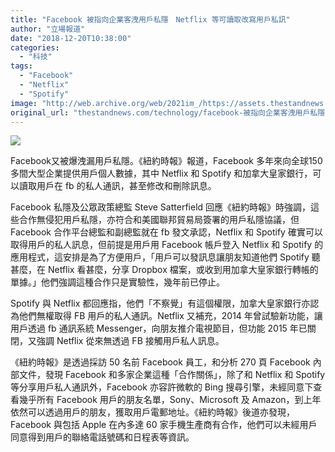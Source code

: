 ```yaml
---
title: "Facebook 被指向企業客洩用戶私隱　Netflix 等可讀取改寫用戶私訊"
author: "立場報道"
date: "2018-12-20T10:38:00"
categories:
  - "科技"
tags:
  - "Facebook"
  - "Netflix"
  - "Spotify"
image: "http://web.archive.org/web/2021im_/https://assets.thestandnews.com/media/photos/facebook-01_x7NIo.png"
original_url: "thestandnews.com/technology/facebook-被指向企業客洩用戶私隱-netflix-等可讀取改寫用戶私訊"
---
```

![](http://web.archive.org/web/2021im_/https://assets.thestandnews.com/media/photos/facebook-01_x7NIo.png)

Facebook又被爆洩漏用戶私隱。《紐約時報》報道，Facebook 多年來向全球150多間大型企業提供用戶個人數據，其中 Netflix 和 Spotify 和加拿大皇家銀行，可以讀取用戶在 fb 的私人通訊，甚至修改和刪除訊息。

Facebook 私隱及公眾政策總監 Steve Satterfield 回應《紐約時報》時強調，這些合作無侵犯用戶私隱，亦符合和美國聯邦貿易局簽署的用戶私隱協議，但 Facebook 合作平台總監和副總監就在 fb 發文承認，Netflix 和 Spotify 確實可以取得用戶的私人訊息，但前提是用戶用 Facebook 帳戶登入 Netflix 和 Spotify 的應用程式，這安排是為了方便用戶，「用戶可以發訊息讓朋友知道他們 Spotify 聽甚麼，在 Netflix 看甚麼，分享 Dropbox 檔案，或收到用加拿大皇家銀行轉帳的單據。」他們強調這種合作只是實驗性，幾年前已停止。

Spotify 與 Netflix 都回應指，他們「不察覺」有這個權限，加拿大皇家銀行亦認為他們無權取得 FB 用戶的私人通訊。Netflix 又補充，2014 年曾試驗新功能，讓用戶透過 fb 通訊系統 Messenger，向朋友推介電視節目，但功能 2015 年已關閉，又強調 Netflix 從來無透過 FB 接觸用戶私人訊息。

《紐約時報》是透過採訪 50 名前 Facebook 員工，和分析 270 頁 Facebook 內部文件，發現 Facebook 和多家企業這種「合作關係」，除了和 Netflix 和 Spotify 等分享用戶私人通訊外，Facebook 亦容許微軟的 Bing 搜尋引擎，未經同意下查看幾乎所有 Facebook 用戶的朋友名單，Sony、Microsoft 及 Amazon，到上年依然可以透過用戶的朋友，獲取用戶電郵地址。《紐約時報》後道亦發現，Facebook 與包括 Apple 在內多達 60 家手機生產商有合作，他們可以未經用戶同意得到用戶的聯絡電話號碼和日程表等資訊。
